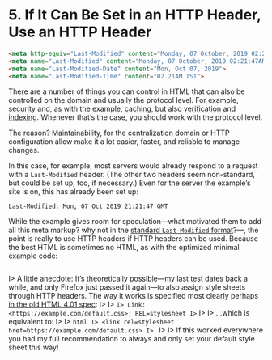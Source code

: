 # 5. If It Can Be Set in an HTTP Header, Use an HTTP Header

```html
<meta http-equiv="Last-Modified" content="Monday, 07 October, 2019 02:21:47AM">
<meta name="Last-Modified" content="Monday, 07 October, 2019 02:21:47AM">
<meta name="Last-Modified-Date" content="Mon, Oct 07, 2019">
<meta name="Last-Modified-Time" content="02.21AM IST">
```

There are a number of things you can control in HTML that can also be controlled on the domain and usually the protocol level. For example, [security](https://developer.mozilla.org/en-US/docs/Web/HTTP/Headers/Content-Security-Policy) and, as with the example, [caching](http://cristian.sulea.net/blog/disable-browser-caching-with-meta-html-tags/), but also [verification](https://support.google.com/webmasters/answer/9008080) and [indexing](https://support.google.com/webmasters/answer/93710). Whenever that’s the case, you should work with the protocol level.

The reason? Maintainability, for the centralization domain or HTTP configuration allow make it a lot easier, faster, and reliable to manage changes.

In this case, for example, most servers would already respond to a request with a `Last-Modified` header. (The other two headers seem non-standard, but could be set up, too, if necessary.) Even for the server the example’s site is on, this has already been set up:

```
Last-Modified: Mon, 07 Oct 2019 21:21:47 GMT
```

While the example gives room for speculation—what motivated them to add all this meta markup? why not in the [standard `Last-Modified` format](https://developer.mozilla.org/en-US/docs/Web/HTTP/Headers/Last-Modified)?—, the point is really to use HTTP headers if HTTP headers can be used. Because the best HTML is sometimes no HTML, as with the optimized minimal example code:

```html
```

I> A little anecdote: It’s theoretically possible—my last [test](https://hell.meiert.org/core/php/link.php) dates back a while, and only Firefox just passed it again—to also assign style sheets through HTTP headers. The way it works is specified most clearly perhaps [in the old HTML 4.01 spec](https://www.w3.org/TR/html401/present/styles.html#h-14.6):
I>
I> ```
I> Link: <https://example.com/default.css>; REL=stylesheet
I> ```
I>
I> …which is equivalent to:
I>
I> ```html
I> <link rel=stylesheet href=https://example.com/default.css>
I> ```
I>
I> If this worked everywhere you had my full recommendation to always and only set your default style sheet this way! 